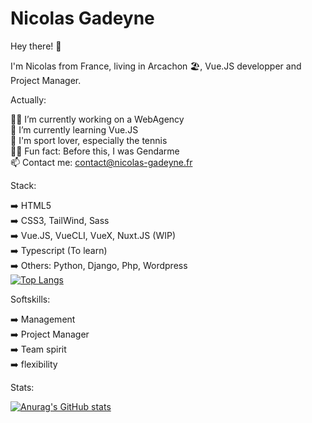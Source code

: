 <h1>Nicolas Gadeyne</h1>

Hey there! 👋 

I'm Nicolas from France, living in Arcachon 🏖, Vue.JS developper and Project Manager.

Actually:

👨‍💻 I’m currently working on a WebAgency
</br>🌱 I’m currently learning Vue.JS
</br>🎾 I'm sport lover, especially the tennis
</br>👮‍♂️ Fun fact: Before this, I was Gendarme
</br>📫 Contact me: contact@nicolas-gadeyne.fr

Stack:

➡️ HTML5
</br>➡️ CSS3, TailWind, Sass
</br>➡️ Vue.JS, VueCLI, VueX, Nuxt.JS (WIP) 
</br>➡️ Typescript (To learn)
</br>➡️ Others: Python, Django, Php, Wordpress
</br>
[![Top Langs](https://github-readme-stats.vercel.app/api/top-langs/?username=ngadeyne&theme=tokyonight&layout=compact)]()

Softskills:

➡️ Management
</br>➡️ Project Manager
</br>➡️ Team spirit
</br>➡️ flexibility

Stats:

[![Anurag's GitHub stats](https://github-readme-stats.vercel.app/api?username=ngadeyne&theme=tokyonight)]()





<!---
NGadeyne/NGadeyne is a ✨ special ✨ repository because its `README.md` (this file) appears on your GitHub profile.
You can click the Preview link to take a look at your changes.
--->
